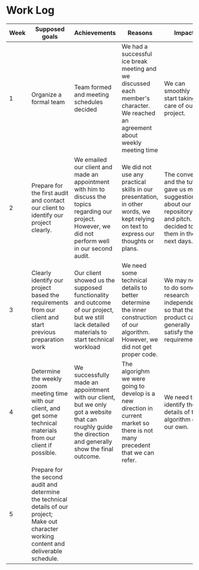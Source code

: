 # Work Log

|   Week    |   Supposed goals        |   Achievements                      |   Reasons     |      Impact|
|------     |   -------               |   ---                               |   ----       |    ---      |
| 1        |Organize a formal team              |   Team formed and meeting schedules decided                         |  We had a successful ice break meeting and we discussed each member's character. We reached an agreement about weekly meeting time          |  We can smoothly start taking care of our project.
| 2        |Prepare for the first audit and contact our client to identify our project clearly.| We emailed our client and made an appointment with him to discuss the topics regarding our project. However, we did not perform well in our second audit.|We did not use any practical skills in our presentation, in other words, we kept relying on text to express our thoughts or plans.| The convener and the tutor gave us many suggestions about our repository and pitch. We decided to fix them in the next days. |
| 3        |Clearly identify our project based the requirements from our client and start previous preparation work| Our client showed us the supposed functionality and outcome of our project, but we still lack detailed materials to start technical workload| We need some technical details to better determine the inner construction of our algorithm. However, we did not get proper code.| We may need to do some research independently so that the product can generally satisfy the requirements|
| 4        |Determine the weekly zoom meeting time with our client, and get some technical materials from our client if possible.| We successfully made an appointment with our client, but we only got a website that can roughly guide the direction and generally show the final outcome.| The algorighm we were going to develop is a new direction in current market so there is not many precedent that we can refer. | We need to identify the details of the algorithm on our own. 
| 5        |Prepare for the second audit and determine the technical details of our project; Make out character working content and deliverable schedule.